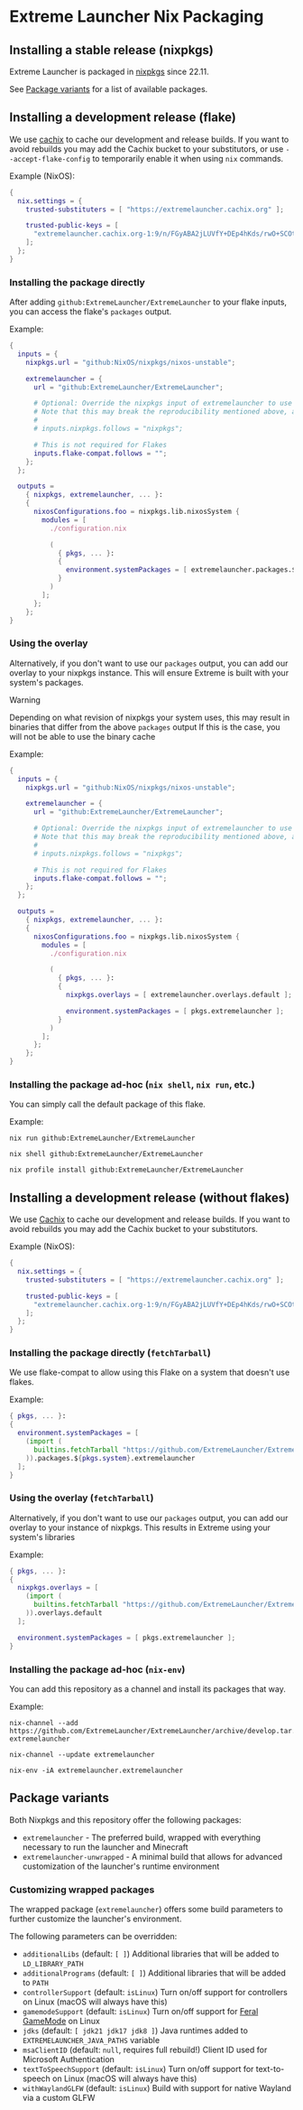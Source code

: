 # Extreme Launcher Nix Packaging

## Installing a stable release (nixpkgs)

Extreme Launcher is packaged in [nixpkgs](https://github.com/NixOS/nixpkgs/) since 22.11.

See [Package variants](#package-variants) for a list of available packages.

## Installing a development release (flake)

We use [cachix](https://cachix.org/) to cache our development and release builds.
If you want to avoid rebuilds you may add the Cachix bucket to your substitutors, or use `--accept-flake-config`
to temporarily enable it when using `nix` commands.

Example (NixOS):

```nix
{
  nix.settings = {
    trusted-substituters = [ "https://extremelauncher.cachix.org" ];

    trusted-public-keys = [
      "extremelauncher.cachix.org-1:9/n/FGyABA2jLUVfY+DEp4hKds/rwO+SCOtbOkDzd+c="
    ];
  };
}
```

### Installing the package directly

After adding `github:ExtremeLauncher/ExtremeLauncher` to your flake inputs, you can access the flake's `packages` output.

Example:

```nix
{
  inputs = {
    nixpkgs.url = "github:NixOS/nixpkgs/nixos-unstable";

    extremelauncher = {
      url = "github:ExtremeLauncher/ExtremeLauncher";

      # Optional: Override the nixpkgs input of extremelauncher to use the same revision as the rest of your flake
      # Note that this may break the reproducibility mentioned above, and you might not be able to access the binary cache
      #
      # inputs.nixpkgs.follows = "nixpkgs";

      # This is not required for Flakes
      inputs.flake-compat.follows = "";
    };
  };

  outputs =
    { nixpkgs, extremelauncher, ... }:
    {
      nixosConfigurations.foo = nixpkgs.lib.nixosSystem {
        modules = [
          ./configuration.nix

          (
            { pkgs, ... }:
            {
              environment.systemPackages = [ extremelauncher.packages.${pkgs.system}.extremelauncher ];
            }
          )
        ];
      };
    };
}
```

### Using the overlay

Alternatively, if you don't want to use our `packages` output, you can add our overlay to your nixpkgs instance.
This will ensure Extreme is built with your system's packages.

> [!WARNING]
> Depending on what revision of nixpkgs your system uses, this may result in binaries that differ from the above `packages` output
> If this is the case, you will not be able to use the binary cache

Example:

```nix
{
  inputs = {
    nixpkgs.url = "github:NixOS/nixpkgs/nixos-unstable";

    extremelauncher = {
      url = "github:ExtremeLauncher/ExtremeLauncher";

      # Optional: Override the nixpkgs input of extremelauncher to use the same revision as the rest of your flake
      # Note that this may break the reproducibility mentioned above, and you might not be able to access the binary cache
      #
      # inputs.nixpkgs.follows = "nixpkgs";

      # This is not required for Flakes
      inputs.flake-compat.follows = "";
    };
  };

  outputs =
    { nixpkgs, extremelauncher, ... }:
    {
      nixosConfigurations.foo = nixpkgs.lib.nixosSystem {
        modules = [
          ./configuration.nix

          (
            { pkgs, ... }:
            {
              nixpkgs.overlays = [ extremelauncher.overlays.default ];

              environment.systemPackages = [ pkgs.extremelauncher ];
            }
          )
        ];
      };
    };
}
```

### Installing the package ad-hoc (`nix shell`, `nix run`, etc.)

You can simply call the default package of this flake.

Example:

```shell
nix run github:ExtremeLauncher/ExtremeLauncher

nix shell github:ExtremeLauncher/ExtremeLauncher

nix profile install github:ExtremeLauncher/ExtremeLauncher
```

## Installing a development release (without flakes)

We use [Cachix](https://cachix.org/) to cache our development and release builds.
If you want to avoid rebuilds you may add the Cachix bucket to your substitutors.

Example (NixOS):

```nix
{
  nix.settings = {
    trusted-substituters = [ "https://extremelauncher.cachix.org" ];

    trusted-public-keys = [
      "extremelauncher.cachix.org-1:9/n/FGyABA2jLUVfY+DEp4hKds/rwO+SCOtbOkDzd+c="
    ];
  };
}
```

### Installing the package directly (`fetchTarball`)

We use flake-compat to allow using this Flake on a system that doesn't use flakes.

Example:

```nix
{ pkgs, ... }:
{
  environment.systemPackages = [
    (import (
      builtins.fetchTarball "https://github.com/ExtremeLauncher/ExtremeLauncher/archive/develop.tar.gz"
    )).packages.${pkgs.system}.extremelauncher
  ];
}
```

### Using the overlay (`fetchTarball`)

Alternatively, if you don't want to use our `packages` output, you can add our overlay to your instance of nixpkgs.
This results in Extreme using your system's libraries

Example:

```nix
{ pkgs, ... }:
{
  nixpkgs.overlays = [
    (import (
      builtins.fetchTarball "https://github.com/ExtremeLauncher/ExtremeLauncher/archive/develop.tar.gz"
    )).overlays.default
  ];

  environment.systemPackages = [ pkgs.extremelauncher ];
}
```

### Installing the package ad-hoc (`nix-env`)

You can add this repository as a channel and install its packages that way.

Example:

```shell
nix-channel --add https://github.com/ExtremeLauncher/ExtremeLauncher/archive/develop.tar.gz extremelauncher

nix-channel --update extremelauncher

nix-env -iA extremelauncher.extremelauncher
```

## Package variants

Both Nixpkgs and this repository offer the following packages:

- `extremelauncher` - The preferred build, wrapped with everything necessary to run the launcher and Minecraft
- `extremelauncher-unwrapped` - A minimal build that allows for advanced customization of the launcher's runtime environment

### Customizing wrapped packages

The wrapped package (`extremelauncher`) offers some build parameters to further customize the launcher's environment.

The following parameters can be overridden:

- `additionalLibs` (default: `[ ]`) Additional libraries that will be added to `LD_LIBRARY_PATH`
- `additionalPrograms` (default: `[ ]`) Additional libraries that will be added to `PATH`
- `controllerSupport` (default: `isLinux`) Turn on/off support for controllers on Linux (macOS will always have this)
- `gamemodeSupport` (default: `isLinux`) Turn on/off support for [Feral GameMode](https://github.com/FeralInteractive/gamemode) on Linux
- `jdks` (default: `[ jdk21 jdk17 jdk8 ]`) Java runtimes added to `EXTREMELAUNCHER_JAVA_PATHS` variable
- `msaClientID` (default: `null`, requires full rebuild!) Client ID used for Microsoft Authentication
- `textToSpeechSupport` (default: `isLinux`) Turn on/off support for text-to-speech on Linux (macOS will always have this)
- `withWaylandGLFW` (default: `isLinux`) Build with support for native Wayland via a custom GLFW
